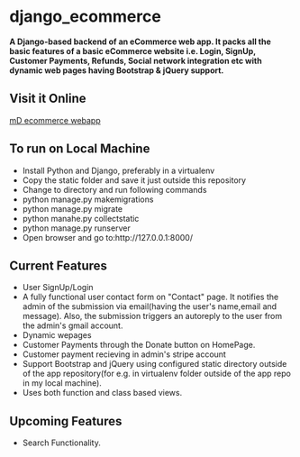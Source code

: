 # django_ecommerce
<p><b> A Django-based backend of an eCommerce web app. It packs all the basic features of a basic eCommerce website i.e. Login, SignUp, Customer Payments, Refunds, Social network integration etc with dynamic web pages having Bootstrap & jQuery support.</b></p>
<h2>Visit it Online</h2>
<a href ="http://mradul.pythonanywhere.com/">mD ecommerce webapp</a>
<h2>To run on Local Machine</h2>
<ul>
<li> Install Python and Django, preferably in a virtualenv</li>
<li> Copy the static folder and save it just outside this repository</li>
<li>Change to directory and run following commands</li>
<li>python manage.py makemigrations</li>
<li>python manage.py migrate</li>
<li> python manahe.py collectstatic</li>
<li> python manage.py runserver</li>
<li> Open browser and go to:http://127.0.0.1:8000/ </li>
</ul>

<h2>Current Features</h2>
<ul>
<li>User SignUp/Login</li>
<li>A fully functional user contact form  on "Contact" page. It notifies the admin of the submission via email(having the user's name,email and message). Also, the submission triggers an autoreply to the user from the admin's gmail account.</li>
<li>Dynamic wepages</li>
<li>Customer Payments through the Donate button on HomePage.</li>
<li>Customer payment recieving in admin's stripe account</li>
<li>Support Bootstrap and jQuery using configured static directory outside of the app repository(for e.g. in virtualenv folder outside of the app repo in my local machine).</li>
<li>Uses both function and class based views.</li>
</ul>

<h2>Upcoming Features</h2>
<ul>
<li>Search Functionality.</li>
</ul>
